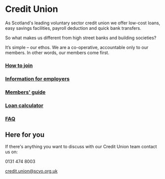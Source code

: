 # Credit Union

As Scotland's leading voluntary sector credit union we offer low-cost loans, easy savings facilities, payroll deduction and quick bank transfers.

So what makes us different from high street banks and building societies?

It’s simple – our ethos. We are a co-operative, accountable only to our members. In other words, our members come first.

### [How to join](how-to-join.md)

### [Information for employers](information-for-employers.md)

### [Members' guide](members-guide.md)

### [Loan calculator](loan-calculator.md)

### [FAQ](faq.md)

## Here for you

If there's anything you want to discuss with our Credit Union team contact us on:

0131 474 8003

[credit.union@scvo.org.uk](mailto:credit.union@scvo.org.uk)

